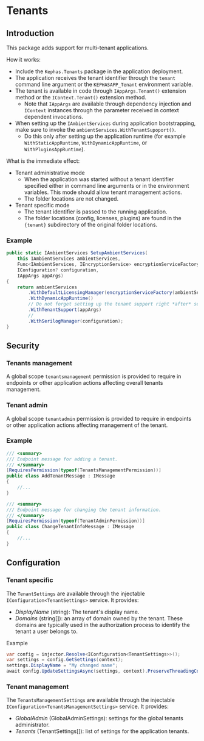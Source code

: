 ﻿# Tenants

## Introduction
This package adds support for multi-tenant applications.

How it works:
* Include the ```Kephas.Tenants``` package in the application deployment.
* The application receives the tenant identifier through the ```tenant``` command line argument or the ```KEPHASAPP_Tenant``` environment variable.
* The tenant is available in code through ```IAppArgs.Tenant()``` extension method or the ```IContext.Tenant()``` extension method.
  * Note that ```IAppArgs``` are available through dependency injection and ```IContext``` instances through the parameter received in context dependent invocations. 
* When setting up the ```IAmbientServices``` during application bootstrapping, make sure to invoke the ```ambientServices.WithTenantSupoport()```.
  * Do this only after setting up the application runtime (for example ```WithStaticAppRuntime```, ```WithDynamicAppRuntime```, or ```WithPluginsAppRuntime```). 

What is the immediate effect:
* Tenant administrative mode
  * When the application was started without a tenant identifier specified either in command line arguments or in the environment variables. This mode should allow tenant management actions.
  * The folder locations are not changed.
* Tenant specific mode
  * The tenant identifier is passed to the running application.
  * The folder locations (config, licenses, plugins) are found in the ```{tenant}``` subdirectory of the original folder locations.

### Example

```c#
public static IAmbientServices SetupAmbientServices(
    this IAmbientServices ambientServices,
    Func<IAmbientServices, IEncryptionService> encryptionServiceFactory,
    IConfiguration? configuration,
    IAppArgs appArgs)
{
    return ambientServices
        .WithDefaultLicensingManager(encryptionServiceFactory(ambientServices))
        .WithDynamicAppRuntime()
        // Do not forget setting up the tenant support right *after* setting up the application runtime.
        .WithTenantSupport(appArgs)
        //
        .WithSerilogManager(configuration);
}
```

## Security

### Tenants management
A global scope ```tenantsmanagement``` permission is provided to require in endpoints or other application actions affecting overall tenants management.

### Tenant admin
A global scope ```tenantadmin``` permission is provided to require in endpoints or other application actions affecting management of the tenant.

### Example

```c#
/// <summary>
/// Endpoint message for adding a tenant.
/// </summary>
[RequiresPermission(typeof(TenantsManagementPermission))]
public class AddTenantMessage : IMessage
{
    //...
}

/// <summary>
/// Endpoint message for changing the tenant information.
/// </summary>
[RequiresPermission(typeof(TenantAdminPermission))]
public class ChangeTenantInfoMessage : IMessage
{
    //...
}
```

## Configuration

### Tenant specific

The ```TenantSettings``` are available through the injectable ```IConfiguration<TenantSettings>``` service. It provides:
* _DisplayName_ (string): The tenant's display name.
* _Domains_ (string[]): an array of domain owned by the tenant. These domains are typically used in the authorization process to identify the tenant a user belongs to.

Example
```c#
var config = injector.Resolve<IConfiguration<TenantSettings>>();
var settings = config.GetSettings(context);
settings.DisplayName = "My changed name";
await config.UpdateSettingsAsync(settings, context).PreserveThreadingContext();
```

### Tenant management
The ```TenantsManagementSettings``` are available through the injectable ```IConfiguration<TenantsManagementSettings>``` service. It provides:
* _GlobalAdmin_ (GlobalAdminSettings): settings for the global tenants administrator.
* _Tenants_ (TenantSettings[]): list of settings for the application tenants.
